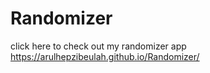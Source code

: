 # Randomizer
click here to check out my randomizer app
https://arulhepzibeulah.github.io/Randomizer/

